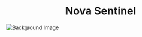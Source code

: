 <h1 align="center">Nova Sentinel</h1>

![Background Image]([https://example.com/bg.png](https://raw.githubusercontent.com/mael0salah/Nova-Sentinel/refs/heads/main/Node.png))


